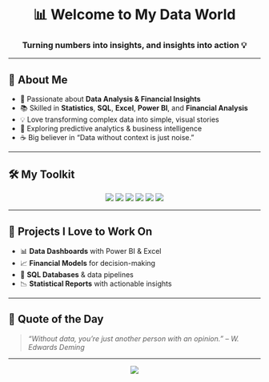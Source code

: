 
<h1 align="center">📊 Welcome to My Data World</h1>
<h3 align="center">Turning numbers into insights, and insights into action 💡</h3>

---

## 🌟 About Me
- 🎯 Passionate about **Data Analysis & Financial Insights**  
- 📚 Skilled in **Statistics**, **SQL**, **Excel**, **Power BI**, and **Financial Analysis**  
- 💡 Love transforming complex data into simple, visual stories  
- 🚀 Exploring predictive analytics & business intelligence  
- ☕ Big believer in “Data without context is just noise.”

---

## 🛠 My Toolkit

<p align="center">
  <img src="https://img.shields.io/badge/-Statistics-blue?style=for-the-badge">
  <img src="https://img.shields.io/badge/-SQL-orange?style=for-the-badge&logo=postgresql&logoColor=white">
  <img src="https://img.shields.io/badge/-Excel-green?style=for-the-badge&logo=microsoft-excel&logoColor=white">
  <img src="https://img.shields.io/badge/-Power%20BI-yellow?style=for-the-badge&logo=powerbi&logoColor=black">
  <img src="https://img.shields.io/badge/-Financial%20Analysis-red?style=for-the-badge">
  <img src="https://img.shields.io/badge/-Data%20Visualization-purple?style=for-the-badge">
</p>

---

## 🚀 Projects I Love to Work On
- 📊 **Data Dashboards** with Power BI & Excel  
- 📈 **Financial Models** for decision-making  
- 📂 **SQL Databases** & data pipelines  
- 📉 **Statistical Reports** with actionable insights  

---

## 💬 Quote of the Day
> *“Without data, you’re just another person with an opinion.” – W. Edwards Deming*

---

<p align="center">
  <a href="https://www.buymeacoffee.com/<username>">
    <img src="https://img.shields.io/badge/-Buy%20Me%20a%20Coffee-orange?style=for-the-badge&logo=buy-me-a-coffee&logoColor=white">
  </a>
</p>
